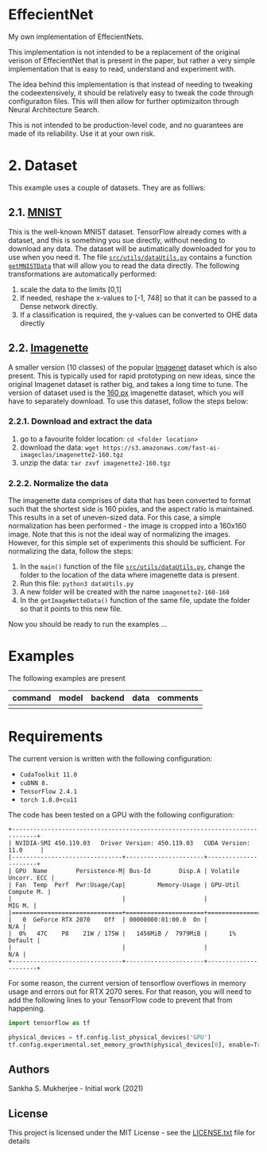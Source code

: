 # EffecientNet

My own implementation of EffecientNets. 

This implementation is not intended to be a replacement of the original verison of EffecientNet
that is present in the paper, but rather a very simple implementation that is easy to read,
understand and experiment with. 

The idea behind this implementation is that instead of needing to tweaking the codeextensively, 
it should be relatively easy to tweak the code through configuraiton files. This will then
allow for further optimizaiton through Neural Architecture Search.

This is not intended to be production-level code, and no guarantees are made of its reliability.
Use it at your own risk.

# 2. Dataset

This example uses a couple of datasets. They are as folliws:

## 2.1. [MNIST](http://yann.lecun.com/exdb/mnist/)

This is the well-known MNIST dataset. TensorFlow already comes with a dataset, and this is something
you sue directly, without needing to download any data. The dataset will be autimatically downloaded
for you to use when you need it. The file 
[`src/utils/dataUtils.py`](https://github.com/sankhaMukherjee/effecientNet/blob/master/src/utils/dataUtils.py) 
contains a function [`getMNISTData`](https://github.com/sankhaMukherjee/effecientNet/blob/f7009249f49c395194ebadd0737fc0dcbad97f40/src/utils/dataUtils.py#L17) 
that will allow you to read the data directly. The following transformations are automatically performed:

1. scale the data to the limits [0,1]
2. If needed, reshape the x-values to [-1, 748] so that it can be passed to a Dense network directly.
3. If a classification is required, the y-values can be converted to OHE data directly

## 2.2. [Imagenette](https://github.com/fastai/imagenette)

A smaller version (10 classes) of the popular [Imagenet](https://www.image-net.org/) dataset which
is also present. This is typically used for rapid prototyping on new ideas, since the original
Imagenet dataset is rather big, and takes a long time to tune. The version of dataset used is the
[160 px](https://s3.amazonaws.com/fast-ai-imageclas/imagenette2-160.tgz) imagenette dataset, which
you will have to separately download. To use this dataset, follow the steps below:

### 2.2.1. Download and extract the data

1. go to a favourite folder location: `cd <folder location>`
2. download the data: `wget https://s3.amazonaws.com/fast-ai-imageclas/imagenette2-160.tgz`
3. unzip the data: `tar zxvf imagenette2-160.tgz`

### 2.2.2. Normalize the data

The imagenette data comprises of data that has been converted to format such that the shortest side is
160 pixles, and the aspect ratio is maintained. This results in a set of uneven-sized data. For this
case, a simple normalization has been performed - the image is cropped into a 160x160 image. Note that
this is not the ideal way of normalizing the images. However, for this simple set of experiments this
should be sufficient. For normalizing the data, follow the steps:

1. In the `main()` function of the file  [`src/utils/dataUtils.py`](https://github.com/sankhaMukherjee/effecientNet/blob/master/src/utils/dataUtils.py), change the folder to the location of the data where imagenette data is present. 
2. Run this file: `python3 dataUtils.py`
3. A new folder will be created with the name `imagenette2-160-160`
4. In the `getImageNetteData()` function of the same file, update the folder so that it points to this new file.

Now you should be ready to run the examples ...

# Examples

The following examples are present


|         command        | model | backend | data | comments |
|------------------------|-------|---------|------|----------|
|                        |       |         |      |          |


# Requirements

The current version is written with the following configuration:

 - `CudaToolkit 11.0`
 - `cuDNN 8.`
 - `TensorFlow 2.4.1`
 - `torch 1.8.0+cu11`

The code has been tested on a GPU with the following configuration: 

```
+-----------------------------------------------------------------------------+
| NVIDIA-SMI 450.119.03   Driver Version: 450.119.03   CUDA Version: 11.0     |
|-------------------------------+----------------------+----------------------+
| GPU  Name        Persistence-M| Bus-Id        Disp.A | Volatile Uncorr. ECC |
| Fan  Temp  Perf  Pwr:Usage/Cap|         Memory-Usage | GPU-Util  Compute M. |
|                               |                      |               MIG M. |
|===============================+======================+======================|
|   0  GeForce RTX 2070    Off  | 00000000:01:00.0  On |                  N/A |
|  0%   47C    P8    21W / 175W |   1456MiB /  7979MiB |      1%      Default |
|                               |                      |                  N/A |
+-------------------------------+----------------------+----------------------+
```

For some reason, the current version of tensorflow overflows in memory usage and
errors out for RTX 2070 seres. For that reason, you will need to add the following
lines to your TensorFlow code to prevent that from happening.

```python
import tensorflow as tf

physical_devices = tf.config.list_physical_devices('GPU')
tf.config.experimental.set_memory_growth(physical_devices[0], enable=True)
```

## Authors

Sankha S. Mukherjee - Initial work (2021)

## License

This project is licensed under the MIT License - see the [LICENSE.txt](LICENSE.txt) file for details
